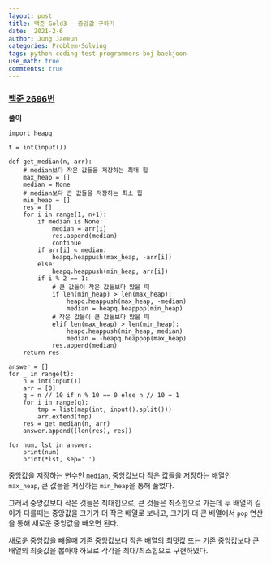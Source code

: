 ```yaml
---
layout: post
title: 백준 Gold3 - 중앙값 구하기
date:  2021-2-6
author: Jung Jaeeun
categories: Problem-Solving
tags: python coding-test programmers boj baekjoon
use_math: true
commtents: true
---
```


### [백준 2696번](https://www.acmicpc.net/problem/2696)

**풀이**

```python3
import heapq

t = int(input())

def get_median(n, arr):
    # median보다 작은 값들을 저장하는 최대 힙
    max_heap = []
    median = None
    # median보다 큰 값들을 저장하는 최소 힙
    min_heap = []
    res = []
    for i in range(1, n+1):
        if median is None:
            median = arr[i]
            res.append(median)
            continue
        if arr[i] < median:
            heapq.heappush(max_heap, -arr[i])
        else:
            heapq.heappush(min_heap, arr[i])
        if i % 2 == 1:
            # 큰 값들이 작은 값들보다 많을 때
            if len(min_heap) > len(max_heap):
                heapq.heappush(max_heap, -median)
                median = heapq.heappop(min_heap)
            # 작은 값들이 큰 값들보다 많을 때
            elif len(max_heap) > len(min_heap):
                heapq.heappush(min_heap, median)
                median = -heapq.heappop(max_heap)
            res.append(median)
    return res

answer = []
for _ in range(t):
    n = int(input())
    arr = [0] 
    q = n // 10 if n % 10 == 0 else n // 10 + 1
    for i in range(q):
        tmp = list(map(int, input().split()))
        arr.extend(tmp)
    res = get_median(n, arr)
    answer.append((len(res), res))

for num, lst in answer:
    print(num)
    print(*lst, sep=' ')
```

중앙값을 저장하는 변수인 ```median```, 중앙값보다 작은 값들을 저장하는 배열인 ```max_heap```, 큰 값들을 저장하는 ```min_heap```을 통해 풀었다. 

그래서 중앙값보다 작은 것들은 최대힙으로, 큰 것들은 최소힙으로 가는데 두 배열의 길이가 다를때는 중앙값을 크기가 더 작은 배열로 보내고, 크기가 더 큰 배열에서 ```pop``` 연산을 통해 새로운 중앙값을 빼오면 된다.

새로운 중앙값을 빼올때 기존 중앙값보다 작은 배열의 최댓값 또는 기존 중앙값보다 큰 배열의 최솟값을 뽑아야 하므로 각각을 최대/최소힙으로 구현하였다.
